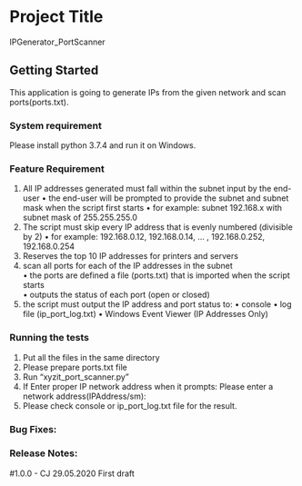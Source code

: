# Project Title
IPGenerator_PortScanner

## Getting Started
This application is going to generate IPs from the given network and scan ports(ports.txt).

### System requirement
Please install python 3.7.4 and run it on Windows.

### Feature Requirement
1.	All IP addresses generated must fall within the subnet input by the end-user 
•	the end-user will be prompted to provide the subnet and subnet mask when the script first starts 
•	for example: subnet 192.168.x with subnet mask of 255.255.255.0 
2.	The script must skip every IP address that is evenly numbered (divisible by 2) 
•	for example: 192.168.0.12, 192.168.0.14, … , 192.168.0.252, 192.168.0.254 
3.	Reserves the top 10 IP addresses for printers and servers 
4.	scan all ports for each of the IP addresses in the subnet  
•	the ports are defined a file (ports.txt) that is imported when the script starts  
•	outputs the status of each port (open or closed) 
5.	the script must output the IP address and port status to: 
•	console 
•	log file (ip_port_log.txt)
•	Windows Event Viewer (IP Addresses Only)

### Running the tests
1.	Put all the files in the same directory
2.	Please prepare ports.txt file 
3.	Run “xyzit_port_scanner.py” 
4.	If Enter proper IP network address when it prompts:
Please enter a network address(IPAddress/sm):
5.	Please check console or ip_port_log.txt file for the result.

### Bug Fixes:

### Release Notes:
#1.0.0 - CJ 29.05.2020 First draft

